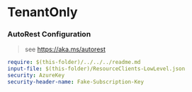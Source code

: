 # TenantOnly
### AutoRest Configuration
> see https://aka.ms/autorest

``` yaml
require: $(this-folder)/../../../readme.md
input-file: $(this-folder)/ResourceClients-LowLevel.json
security: AzureKey
security-header-name: Fake-Subscription-Key
```
